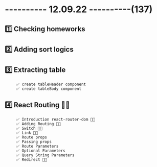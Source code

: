 # ---------- 12.09.22 ----------(137)

## 1️⃣ Checking homeworks

## 2️⃣ Adding sort logics

## 3️⃣ Extracting table

         ✅ create tableHeader component
         ✅ create tableBody component

## 4️⃣ React Routing 👍🏻

         ✅ Introduction react-router-dom 👍🏻
         ✅ Adding Routing 👍🏻
         ✅ Switch 👍🏻
         ✅ Link 👍🏻
         ✅ Route props
         ✅ Passing props
         ✅ Route Parameters
         ✅ Optional Parameters
         ✅ Query String Parameters
         ✅ Redirect 👍🏻
